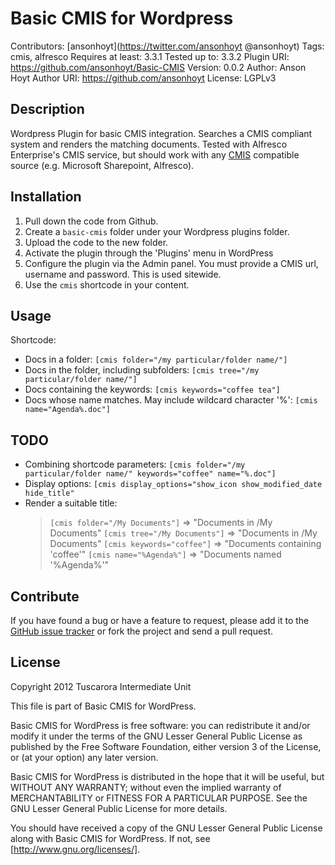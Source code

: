 Basic CMIS for Wordpress
========================

Contributors: [ansonhoyt](https://twitter.com/ansonhoyt @ansonhoyt)
Tags: cmis, alfresco
Requires at least: 3.3.1
Tested up to: 3.3.2
Plugin URI: https://github.com/ansonhoyt/Basic-CMIS
Version: 0.0.2
Author: Anson Hoyt
Author URI: https://github.com/ansonhoyt
License: LGPLv3

Description
-----------

Wordpress Plugin for basic CMIS integration. Searches a CMIS compliant system and renders the matching documents. Tested with Alfresco Enterprise's CMIS service, but should work with any [CMIS](http://en.wikipedia.org/wiki/Content_Management_Interoperability_Services)  compatible source (e.g. Microsoft Sharepoint, Alfresco).

Installation
------------

1. Pull down the code from Github.
2. Create a `basic-cmis` folder under your Wordpress plugins folder.
3. Upload the code to the new folder.
4. Activate the plugin through the 'Plugins' menu in WordPress
5. Configure the plugin via the Admin panel. You must provide a CMIS url, username and password. This is used sitewide.
6. Use the `cmis` shortcode in your content.

Usage
-----

Shortcode:
* Docs in a folder: `[cmis folder="/my particular/folder name/"]`
* Docs in the folder, including subfolders: `[cmis tree="/my particular/folder name/"]`
* Docs containing the keywords: `[cmis keywords="coffee tea"]`
* Docs whose name matches. May include wildcard character '%': `[cmis name="Agenda%.doc"]`

TODO
----

* Combining shortcode parameters:
  `[cmis folder="/my particular/folder name/" keywords="coffee" name="%.doc"]` 
* Display options:
  `[cmis display_options="show_icon show_modified_date hide_title"`
* Render a suitable title:
  > `[cmis folder="/My Documents"]` => "Documents in /My Documents"
  > `[cmis tree="/My Documents"]` => "Documents in /My Documents"
  > `[cmis keywords="coffee"]` => "Documents containing 'coffee'"
  > `[cmis name="%Agenda%"]` => "Documents named '%Agenda%'"

Contribute
----------
If you have found a bug or have a feature to request, please add it to the [GitHub issue tracker](https://github.com/ansonhoyt/Basic-CMIS/issues) or fork the project and send a pull request.

License
-------

Copyright 2012 Tuscarora Intermediate Unit

This file is part of Basic CMIS for WordPress.

Basic CMIS for WordPress is free software: you can redistribute it and/or modify
it under the terms of the GNU Lesser General Public License as published by
the Free Software Foundation, either version 3 of the License, or
(at your option) any later version.

Basic CMIS for WordPress is distributed in the hope that it will be useful,
but WITHOUT ANY WARRANTY; without even the implied warranty of
MERCHANTABILITY or FITNESS FOR A PARTICULAR PURPOSE.  See the
GNU Lesser General Public License for more details.

You should have received a copy of the GNU Lesser General Public License
along with Basic CMIS for WordPress.  If not, see [http://www.gnu.org/licenses/].

